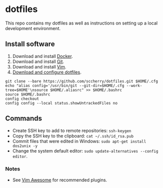 # dotfiles

This repo contains my dotfiles as well as instructions on setting up a local development environment.

## Install software

1. Download and install [Docker](https://docks.docker.com/install).
2. Download and install [Git](https://git-scm.com/downloads).
3. Download and install [Vim](https://www.vim.org/download.php).
4. [Download and configure dotfiles](https://developer.atlassian.com/blog/2016/02/best-way-to-store-dotfiles-git-bare-repo).

```
git clone --bare https://github.com/sccherry/dotfiles.git $HOME/.cfg
echo "alias config='/usr/bin/git --git-dir=$HOME/.cfg --work-tree=$HOME'\nsource $HOME/.aliasrc" >> $HOME/.bashrc
source $HOME/.bashrc
config checkout
config config --local status.showUntrackedFiles no
```

## Commands

- Create SSH key to add to remote repositories: `ssh-keygen`
- Copy the SSH key to the clipboard: `cat ~/.ssh/id_rsa.pub`
- Commit files that were edited in Windows: `sudo apt-get install dos2unix -y`
- Change the system default editor: `sudo update-alternatives --config editor`.

### Notes

- See [Vim Awesome](https://vimawesome.com) for recommended plugins.
